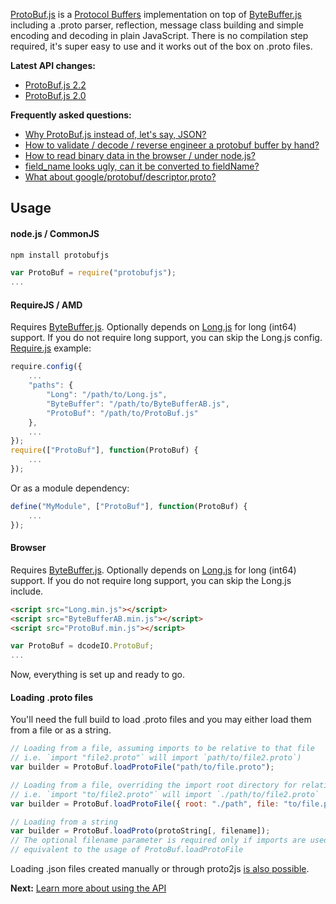 [ProtoBuf.js](https://github.com/dcodeIO/ProtoBuf.js) is a [Protocol Buffers](https://developers.google.com/protocol-buffers/docs/overview) implementation on top of [ByteBuffer.js](https://github.com/dcodeIO/ByteBuffer.js) including a .proto parser, reflection, message class building and simple encoding and decoding in plain JavaScript. There is no compilation step required, it's super easy to use and it works out of the box on .proto files.

**Latest API changes:**
* [ProtoBuf.js 2.2](https://github.com/dcodeIO/ProtoBuf.js/wiki/Changes-in-ProtoBuf.js-2.2)
* [ProtoBuf.js 2.0](https://github.com/dcodeIO/ProtoBuf.js/wiki/Changes-in-ProtoBuf.js-2)

**Frequently asked questions:**
* [Why ProtoBuf.js instead of, let's say, JSON?](https://github.com/dcodeIO/ProtoBuf.js/wiki/ProtoBuf.js-vs-JSON)
* [How to validate / decode / reverse engineer a protobuf buffer by hand?](https://github.com/dcodeIO/ProtoBuf.js/issues/55)
* [How to read binary data in the browser / under node.js?](https://github.com/dcodeIO/ProtoBuf.js/wiki/How-to-read-binary-data-in-the-browser-or-under-node.js%3F)
* [field_name looks ugly, can it be converted to fieldName?](https://github.com/dcodeIO/ProtoBuf.js/wiki/Advanced-options#convert-fields-to-camelcase)
* [What about google/protobuf/descriptor.proto?](https://github.com/dcodeIO/ProtoBuf.js/tree/master/src/google/protobuf)

Usage
-----
#### node.js / CommonJS ####

```bash
npm install protobufjs
```

```javascript
var ProtoBuf = require("protobufjs");
...
```

#### RequireJS / AMD

Requires [ByteBuffer.js](http://github.com/dcodeIO/ByteBuffer.js). Optionally depends on [Long.js](https://github.com/dcodeIO/Long.js)
for long (int64) support. If you do not require long support, you can skip the Long.js config. [Require.js](http://requirejs.org/)
example:

```javascript
require.config({
    ...
    "paths": {
        "Long": "/path/to/Long.js",
        "ByteBuffer": "/path/to/ByteBufferAB.js",
        "ProtoBuf": "/path/to/ProtoBuf.js"
    },
    ...
});
require(["ProtoBuf"], function(ProtoBuf) {
    ...
});
```

Or as a module dependency:

```javascript
define("MyModule", ["ProtoBuf"], function(ProtoBuf) {
    ...
});
```

#### Browser

Requires [ByteBuffer.js](http://github.com/dcodeIO/ByteBuffer.js). Optionally depends on [Long.js](https://github.com/dcodeIO/Long.js)
for long (int64) support. If you do not require long support, you can skip the Long.js include.

```html
<script src="Long.min.js"></script>
<script src="ByteBufferAB.min.js"></script>
<script src="ProtoBuf.min.js"></script>
```

```javascript
var ProtoBuf = dcodeIO.ProtoBuf;
...
```

Now, everything is set up and ready to go.

#### Loading .proto files

You'll need the full build to load .proto files and you may either load them from a file or as a string.

```js
// Loading from a file, assuming imports to be relative to that file
// i.e. `import "file2.proto"` will import `path/to/file2.proto`)
var builder = ProtoBuf.loadProtoFile("path/to/file.proto");

// Loading from a file, overriding the import root directory for relative imports
// i.e. `import "to/file2.proto"` will import `./path/to/file2.proto`
var builder = ProtoBuf.loadProtoFile({ root: "./path", file: "to/file.proto" });

// Loading from a string
var builder = ProtoBuf.loadProto(protoString[, filename]);
// The optional filename parameter is required only if imports are used and is
// equivalent to the usage of ProtoBuf.loadProtoFile
```

Loading .json files created manually or through proto2js [is also possible](https://github.com/dcodeIO/ProtoBuf.js/wiki/Builder#using-json-without-the-proto-parser).

**Next:** [Learn more about using the API](https://github.com/dcodeIO/ProtoBuf.js/wiki/Builder)